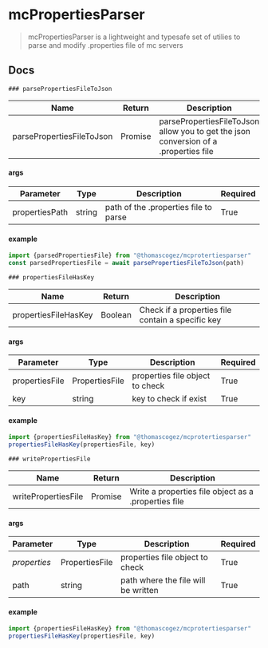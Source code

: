 # mcPropertiesParser

> mcPropertiesParser is a lightweight and typesafe set of utilies to parse and modify .properties file of mc servers



## Docs

	### parsePropertiesFileToJson

| Name                      | Return                  | Description                                                  |
| ------------------------- | ----------------------- | ------------------------------------------------------------ |
| parsePropertiesFileToJson | Promise<PropertiesFile> | parsePropertiesFileToJson allow you to get the json conversion of a .properties file |

#### args

| Parameter      | Type   | Description                           | Required |
| -------------- | ------ | ------------------------------------- | -------- |
| propertiesPath | string | path of the .properties file to parse | True     |

#### example

```typescript
import {parsedPropertiesFile} from "@thomascogez/mcprotertiesparser"
const parsedPropertiesFile = await parsePropertiesFileToJson(path)

```



	### propertiesFileHasKey

| Name                 | Return  | Description                                       |
| -------------------- | ------- | ------------------------------------------------- |
| propertiesFileHasKey | Boolean | Check if a properties file contain a specific key |

#### args

| Parameter      | Type           | Description                     | Required |
| -------------- | -------------- | ------------------------------- | -------- |
| propertiesFile | PropertiesFile | properties file object to check | True     |
| key            | string         | key to check if exist           | True     |

#### example

```typescript
import {propertiesFileHasKey} from "@thomascogez/mcprotertiesparser"
propertiesFileHasKey(propertiesFile, key)

```



	### writePropertiesFile

| Name                | Return        | Description                                          |
| ------------------- | ------------- | ---------------------------------------------------- |
| writePropertiesFile | Promise<void> | Write a properties file object as a .properties file |

#### args

| Parameter    | Type           | Description                         | Required |
| ------------ | -------------- | ----------------------------------- | -------- |
| *properties* | PropertiesFile | properties file object to check     | True     |
| path         | string         | path where the file will be written | True     |

#### example

```typescript
import {propertiesFileHasKey} from "@thomascogez/mcprotertiesparser"
propertiesFileHasKey(propertiesFile, key)

```

